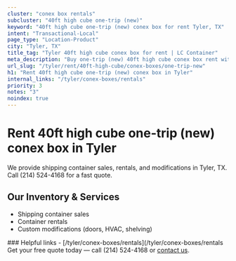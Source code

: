 ```yaml
---
cluster: "conex box rentals"
subcluster: "40ft high cube one-trip (new)"
keyword: "40ft high cube one-trip (new) conex box for rent Tyler, TX"
intent: "Transactional-Local"
page_type: "Location-Product"
city: "Tyler, TX"
title_tag: "Tyler 40ft high cube conex box for rent | LC Container"
meta_description: "Buy one-trip (new) 40ft high cube conex box rent with local delivery in Tyler, TX. LC Container — local Since 2003. Request a fast quote today."
url_slug: "/tyler/rent/40ft-high-cube/conex-boxes/one-trip-new"
h1: "Rent 40ft high cube one-trip (new) conex box in Tyler"
internal_links: "/tyler/conex-boxes/rentals"
priority: 3
notes: "3"
noindex: true
---
```


# Rent 40ft high cube one-trip (new) conex box in Tyler

We provide shipping container sales, rentals, and modifications in Tyler, TX. Call (214) 524-4168 for a fast quote.

## Our Inventory & Services
- Shipping container sales
- Container rentals
- Custom modifications (doors, HVAC, shelving)

<div data-section="internal-links">
### Helpful links
- [/tyler/conex-boxes/rentals](/tyler/conex-boxes/rentals
</div>

<div data-section="cta">
Get your free quote today — call (214) 524-4168 or <a href="/contact">contact us</a>.
</div>

<script type="application/ld+json">{"@context":"https://schema.org","@type":"FAQPage","mainEntity":[{"@type":"Question","name":"How much does delivery cost in Tyler, TX?","acceptedAnswer":{"@type":"Answer","text":"Delivery costs vary by distance and container size. Most deliveries in Tyler, TX range from $150-$300. Call (214) 524-4168 for an exact quote based on your specific location."}},{"@type":"Question","name":"Do you offer financing or payment plans?","acceptedAnswer":{"@type":"Answer","text":"We accept major credit cards, checks, and can discuss commercial terms for bulk purchases. Call (214) 524-4168 to discuss options."}},{"@type":"Question","name":"Can you customize containers in Tyler, TX?","acceptedAnswer":{"@type":"Answer","text":"Yes — we perform modifications like doors, HVAC, insulation, and shelving. Request a custom quote at (214) 524-4168 or via our contact form."}}]}</script>
